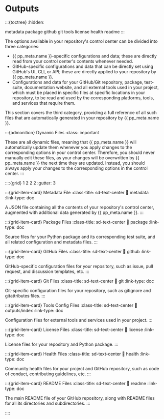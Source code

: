 # Outputs

:::{toctree}
:hidden:

metadata
package
github
git
tools
license
health
readme
:::


The options available in your repository's control center can be divided into three categories:
- {{ pp_meta.name }}-specific configurations and data; these are directly read from your
  control center's contents whenever needed.
- GitHub-specific configurations and data that can be directly set using GitHub's UI, CLI, or API;
  these are directly applied to your repository by {{ pp_meta.name }}.
- Configurations and data for your GitHub/Git repository, package, test-suite, documentation website,
  and all external tools used in your project, which must be placed in specific files
  at specific locations in your repository, to be read and used by the corresponding
  platforms, tools, and services that require them.

This section covers the third category, providing a full reference of all such files
that are automatically generated in your repository by {{ pp_meta.name }}.


:::{admonition} Dynamic Files
:class: important

These are all dynamic files, meaning that {{ pp_meta.name }} will automatically
update them whenever you apply changes to the corresponding options in your control center.
Therefore, you should never manually edit these files, as your changes will be overwritten
by {{ pp_meta.name }} the next time they are updated. Instead, you should always
apply your changes to the corresponding options in the control center.
:::


::::{grid} 1 2 2 2
:gutter: 3

:::{grid-item-card} Metadata File
:class-title: sd-text-center
:link: metadata
:link-type: doc

A JSON file containing all the contents of your repository's control center,
augmented with additional data generated by {{ pp_meta.name }}.
:::

:::{grid-item-card} Package Files
:class-title: sd-text-center
:link: package
:link-type: doc

Source files for your Python package and its corresponding test suite,
and all related configuration and metadata files.
:::

:::{grid-item-card} GitHub Files
:class-title: sd-text-center
:link: github
:link-type: doc

GitHub-specific configuration files for your repository,
such as issue, pull request, and discussion templates, etc.
:::

:::{grid-item-card} Git Files
:class-title: sd-text-center
:link: git
:link-type: doc

Git-specific configuration files for your repository,
such as gitignore and gitattributes files.
:::

:::{grid-item-card} Tools Config Files
:class-title: sd-text-center
:link: outputs/index
:link-type: doc

Configuration files for external tools and services used in your project.
:::

:::{grid-item-card} License Files
:class-title: sd-text-center
:link: license
:link-type: doc

License files for your repository and Python package.
:::

:::{grid-item-card} Health Files
:class-title: sd-text-center
:link: health
:link-type: doc

Community health files for your project and GitHub repository,
such as code of conduct, contributing guidelines, etc.
:::

:::{grid-item-card} README Files
:class-title: sd-text-center
:link: readme
:link-type: doc

The main README file of your GitHub repository,
along with README files for all its directories and subdirectories.
:::

::::
